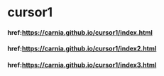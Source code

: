 # cursor1
#### href:https://carnia.github.io/cursor1/index.html
#### href:https://carnia.github.io/cursor1/index2.html
#### href:https://carnia.github.io/cursor1/index3.html
